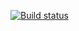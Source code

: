 [![Build status](https://ci.appveyor.com/api/projects/status/ly9gthu0blvh6rg7?svg=true)](https://ci.appveyor.com/project/MarinaSuhareva/carat-2-97lx3)
